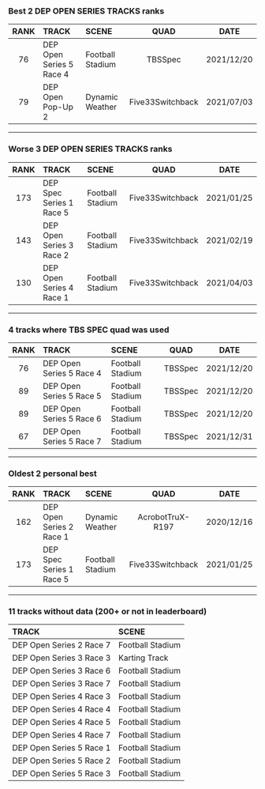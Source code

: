 ### Best 2 DEP OPEN SERIES TRACKS ranks
|RANK|TRACK|SCENE|QUAD|DATE|
|:---:|:---|:---|:---:|:---:|
|76|DEP Open Series 5 Race 4|Football Stadium|TBSSpec|2021/12/20|
|79|DEP Open Pop-Up 2|Dynamic Weather|Five33Switchback|2021/07/03|
---
### Worse 3 DEP OPEN SERIES TRACKS ranks
|RANK|TRACK|SCENE|QUAD|DATE|
|:---:|:---|:---|:---:|:---:|
|173|DEP Spec Series 1 Race 5|Football Stadium|Five33Switchback|2021/01/25|
|143|DEP Open Series 3 Race 2|Football Stadium|Five33Switchback|2021/02/19|
|130|DEP Open Series 4 Race 1|Football Stadium|Five33Switchback|2021/04/03|
---
### 4 tracks where TBS SPEC quad was used
|RANK|TRACK|SCENE|QUAD|DATE|
|:---:|:---|:---|:---:|:---:|
|76|DEP Open Series 5 Race 4|Football Stadium|TBSSpec|2021/12/20|
|89|DEP Open Series 5 Race 5|Football Stadium|TBSSpec|2021/12/20|
|89|DEP Open Series 5 Race 6|Football Stadium|TBSSpec|2021/12/20|
|67|DEP Open Series 5 Race 7|Football Stadium|TBSSpec|2021/12/31|
---
### Oldest 2 personal best
|RANK|TRACK|SCENE|QUAD|DATE|
|:---:|:---|:---|:---:|:---:|
|162|DEP Open Series 2 Race 1|Dynamic Weather|AcrobotTruX-R197|2020/12/16|
|173|DEP Spec Series 1 Race 5|Football Stadium|Five33Switchback|2021/01/25|
---
### 11 tracks without data (200+ or not in leaderboard)
|TRACK|SCENE|
|:---|:---|
|DEP Open Series 2 Race 7|Football Stadium|
|DEP Open Series 3 Race 3|Karting Track|
|DEP Open Series 3 Race 6|Football Stadium|
|DEP Open Series 3 Race 7|Football Stadium|
|DEP Open Series 4 Race 3|Football Stadium|
|DEP Open Series 4 Race 4|Football Stadium|
|DEP Open Series 4 Race 5|Football Stadium|
|DEP Open Series 4 Race 7|Football Stadium|
|DEP Open Series 5 Race 1|Football Stadium|
|DEP Open Series 5 Race 2|Football Stadium|
|DEP Open Series 5 Race 3|Football Stadium|

